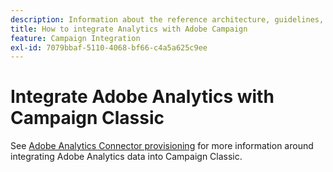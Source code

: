 ```yaml
---
description: Information about the reference architecture, ​guidelines, configuration steps and tests that implementation specialists need to follow when integrating Adobe Analytics with Adobe Campaign.
title: How to integrate Analytics with Adobe Campaign
feature: Campaign Integration
exl-id: 7079bbaf-5110-4068-bf66-c4a5a625c9ee
---
```

# Integrate Adobe Analytics with Campaign Classic

See [Adobe Analytics Connector provisioning](https://experienceleague.adobe.com/docs/campaign-classic/using/getting-started/connectors/analytics-connector/adobe-analytics-provisioning.html) for more information around integrating Adobe Analytics data into Campaign Classic.
